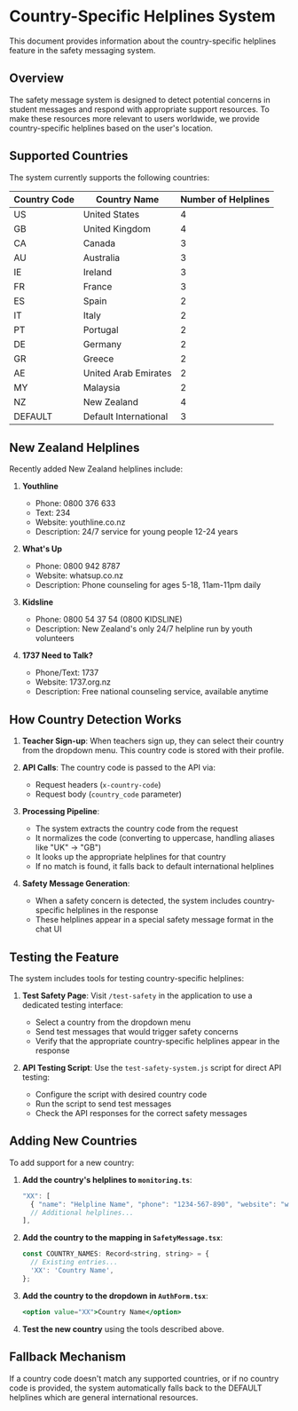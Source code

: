 # Country-Specific Helplines System

This document provides information about the country-specific helplines feature in the safety messaging system.

## Overview

The safety message system is designed to detect potential concerns in student messages and respond with appropriate support resources. To make these resources more relevant to users worldwide, we provide country-specific helplines based on the user's location.

## Supported Countries

The system currently supports the following countries:

| Country Code | Country Name         | Number of Helplines |
|--------------|----------------------|--------------------|
| US           | United States        | 4                  |
| GB           | United Kingdom       | 4                  |
| CA           | Canada               | 3                  |
| AU           | Australia            | 3                  |
| IE           | Ireland              | 3                  |
| FR           | France               | 3                  |
| ES           | Spain                | 2                  |
| IT           | Italy                | 2                  |
| PT           | Portugal             | 2                  |
| DE           | Germany              | 2                  |
| GR           | Greece               | 2                  |
| AE           | United Arab Emirates | 2                  |
| MY           | Malaysia             | 2                  |
| NZ           | New Zealand          | 4                  |
| DEFAULT      | Default International| 3                  |

## New Zealand Helplines

Recently added New Zealand helplines include:

1. **Youthline**
   - Phone: 0800 376 633
   - Text: 234
   - Website: youthline.co.nz
   - Description: 24/7 service for young people 12-24 years

2. **What's Up**
   - Phone: 0800 942 8787
   - Website: whatsup.co.nz
   - Description: Phone counseling for ages 5-18, 11am-11pm daily

3. **Kidsline**
   - Phone: 0800 54 37 54 (0800 KIDSLINE)
   - Description: New Zealand's only 24/7 helpline run by youth volunteers

4. **1737 Need to Talk?**
   - Phone/Text: 1737
   - Website: 1737.org.nz
   - Description: Free national counseling service, available anytime

## How Country Detection Works

1. **Teacher Sign-up**: When teachers sign up, they can select their country from the dropdown menu. This country code is stored with their profile.

2. **API Calls**: The country code is passed to the API via:
   - Request headers (`x-country-code`)
   - Request body (`country_code` parameter)

3. **Processing Pipeline**:
   - The system extracts the country code from the request
   - It normalizes the code (converting to uppercase, handling aliases like "UK" → "GB")
   - It looks up the appropriate helplines for that country
   - If no match is found, it falls back to default international helplines

4. **Safety Message Generation**:
   - When a safety concern is detected, the system includes country-specific helplines in the response
   - These helplines appear in a special safety message format in the chat UI

## Testing the Feature

The system includes tools for testing country-specific helplines:

1. **Test Safety Page**: Visit `/test-safety` in the application to use a dedicated testing interface:
   - Select a country from the dropdown menu
   - Send test messages that would trigger safety concerns
   - Verify that the appropriate country-specific helplines appear in the response

2. **API Testing Script**: Use the `test-safety-system.js` script for direct API testing:
   - Configure the script with desired country code
   - Run the script to send test messages
   - Check the API responses for the correct safety messages

## Adding New Countries

To add support for a new country:

1. **Add the country's helplines to `monitoring.ts`**:
   ```javascript
   "XX": [
     { "name": "Helpline Name", "phone": "1234-567-890", "website": "website.com", "short_desc": "Description" },
     // Additional helplines...
   ],
   ```

2. **Add the country to the mapping in `SafetyMessage.tsx`**:
   ```javascript
   const COUNTRY_NAMES: Record<string, string> = {
     // Existing entries...
     'XX': 'Country Name',
   };
   ```

3. **Add the country to the dropdown in `AuthForm.tsx`**:
   ```jsx
   <option value="XX">Country Name</option>
   ```

4. **Test the new country** using the tools described above.

## Fallback Mechanism

If a country code doesn't match any supported countries, or if no country code is provided, the system automatically falls back to the DEFAULT helplines which are general international resources.